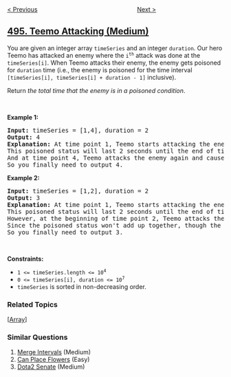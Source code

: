 <!--|This file generated by command(leetcode description); DO NOT EDIT.    |-->
<!--+----------------------------------------------------------------------+-->
<!--|@author    openset <openset.wang@gmail.com>                           |-->
<!--|@link      https://github.com/openset                                 |-->
<!--|@home      https://github.com/openset/leetcode                        |-->
<!--+----------------------------------------------------------------------+-->

[< Previous](../target-sum "Target Sum")
　　　　　　　　　　　　　　　　
[Next >](../next-greater-element-i "Next Greater Element I")

## [495. Teemo Attacking (Medium)](https://leetcode.com/problems/teemo-attacking "提莫攻击")

<p>You are given an integer array <code>timeSeries</code> and an integer <code>duration</code>. Our hero Teemo has attacked an enemy where the <code>i<sup>th</sup></code> attack was done at the <code>timeSeries[i]</code>. When Teemo attacks their enemy, the enemy gets poisoned for <code>duration</code> time (i.e., the enemy is poisoned for the time interval <code>[timeSeries[i], timeSeries[i] + duration - 1]</code> inclusive).</p>

<p>Return <em>the total time that the enemy is in a poisoned condition</em>.</p>

<p>&nbsp;</p>
<p><strong>Example 1:</strong></p>

<pre>
<strong>Input:</strong> timeSeries = [1,4], duration = 2
<strong>Output:</strong> 4
<strong>Explanation:</strong> At time point 1, Teemo starts attacking the enemy and makes them be poisoned immediately. 
This poisoned status will last 2 seconds until the end of time point 2. 
And at time point 4, Teemo attacks the enemy again and causes them to be in poisoned status for another 2 seconds. 
So you finally need to output 4.
</pre>

<p><strong>Example 2:</strong></p>

<pre>
<strong>Input:</strong> timeSeries = [1,2], duration = 2
<strong>Output:</strong> 3
<strong>Explanation:</strong> At time point 1, Teemo starts attacking the enemy and makes them be poisoned. 
This poisoned status will last 2 seconds until the end of time point 2. 
However, at the beginning of time point 2, Teemo attacks the enemy again who is already in poisoned status. 
Since the poisoned status won&#39;t add up together, though the second poisoning attack will still work at time point 2, it will stop at the end of time point 3. 
So you finally need to output 3.
</pre>

<p>&nbsp;</p>
<p><strong>Constraints:</strong></p>

<ul>
	<li><code>1 &lt;= timeSeries.length &lt;= 10<sup>4</sup></code></li>
	<li><code>0 &lt;= timeSeries[i], duration &lt;= 10<sup>7</sup></code></li>
	<li><code>timeSeries</code> is sorted in non-decreasing order.</li>
</ul>

### Related Topics
  [[Array](../../tag/array/README.md)]

### Similar Questions
  1. [Merge Intervals](../merge-intervals) (Medium)
  1. [Can Place Flowers](../can-place-flowers) (Easy)
  1. [Dota2 Senate](../dota2-senate) (Medium)
